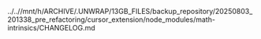 ../..//mnt/h/ARCHIVE/.UNWRAP/13GB_FILES/backup_repository/20250803_201338_pre_refactoring/cursor_extension/node_modules/math-intrinsics/CHANGELOG.md